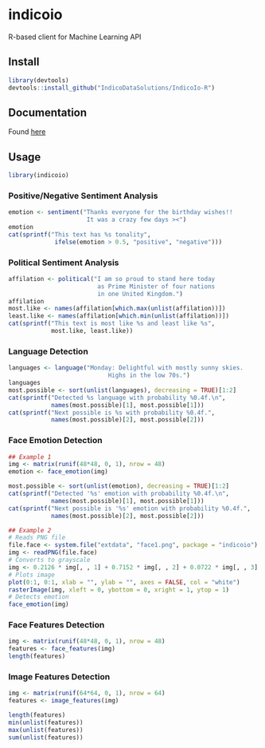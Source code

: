 indicoio
========

R-based client for Machine Learning API

## Install

```r
library(devtools)
devtools::install_github("IndicoDataSolutions/IndicoIo-R")
```

Documentation
------------
Found [here](http://indico.readme.io/v1.0/docs)

## Usage

```r
library(indicoio)
```

### Positive/Negative Sentiment Analysis

```r
emotion <- sentiment("Thanks everyone for the birthday wishes!!
                      It was a crazy few days ><")
emotion
cat(sprintf("This text has %s tonality", 
             ifelse(emotion > 0.5, "positive", "negative")))
```

### Political Sentiment Analysis

```r
affilation <- political("I am so proud to stand here today 
                         as Prime Minister of four nations
                         in one United Kingdom.")
affilation
most.like <- names(affilation[which.max(unlist(affilation))])
least.like <- names(affilation[which.min(unlist(affilation))])
cat(sprintf("This text is most like %s and least like %s", 
            most.like, least.like))

```

### Language Detection

```r
languages <- language("Monday: Delightful with mostly sunny skies.
                            Highs in the low 70s.")
languages
most.possible <- sort(unlist(languages), decreasing = TRUE)[1:2]
cat(sprintf("Detected %s language with probability %0.4f.\n",
            names(most.possible)[1], most.possible[1]))
cat(sprintf("Next possible is %s with probability %0.4f.", 
            names(most.possible)[2], most.possible[2]))
```

### Face Emotion Detection

```r
## Example 1
img <- matrix(runif(48*48, 0, 1), nrow = 48)
emotion <- face_emotion(img)

most.possible <- sort(unlist(emotion), decreasing = TRUE)[1:2]
cat(sprintf("Detected '%s' emotion with probability %0.4f.\n",
            names(most.possible)[1], most.possible[1]))
cat(sprintf("Next possible is '%s' emotion with probability %0.4f.", 
            names(most.possible)[2], most.possible[2]))

## Example 2
# Reads PNG file
file.face <- system.file("extdata", "face1.png", package = "indicoio")
img <- readPNG(file.face)
# Converts to grayscale
img <- 0.2126 * img[, , 1] + 0.7152 * img[, , 2] + 0.0722 * img[, , 3]
# Plots image
plot(0:1, 0:1, xlab = "", ylab = "", axes = FALSE, col = "white")
rasterImage(img, xleft = 0, ybottom = 0, xright = 1, ytop = 1)
# Detects emotion
face_emotion(img)
```

### Face Features Detection

```r
img <- matrix(runif(48*48, 0, 1), nrow = 48)
features <- face_features(img)
length(features)
```

### Image Features Detection

```r
img <- matrix(runif(64*64, 0, 1), nrow = 64)
features <- image_features(img)

length(features)
min(unlist(features))
max(unlist(features))
sum(unlist(features))
```
